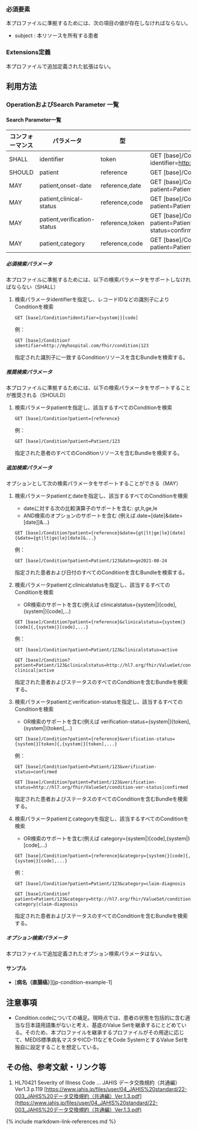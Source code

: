 ### 必須要素

本プロファイルに準拠するためには、次の項目の値が存在しなければならない。

- subject : 本リソースを所有する患者

### Extensions定義

 本プロファイルで追加定義された拡張はない。

## 利用方法

### OperationおよびSearch Parameter 一覧

#### Search Parameter一覧

| コンフォーマンス    | パラメータ                   | 型         | 例                                                                                 |
| ---------------- | -------------------------- |  --------- | ---------------------------------------------------------------------------------- |
| SHALL            | identifier                 | token      | GET [base]/Condition?identifier=http://myhospital.com/fhir/condition\|123 |
| SHOULD           | patient                    | reference  | GET [base]/Condition?patient=Patient/123                                        |
| MAY              | patient,onset-date         | reference,date | GET [base]/Condition?patient=Patient/123&onset-date=ge2021-08-24             |
| MAY              | patient,clinical-status     | reference,code | GET [base]/Condition?patient=Patient/123&clinical-status=active              |
| MAY              | patient,verification-status | reference,token | GET [base]/Condition?patient=Patient/123&verification-status=confirmed       |
| MAY              | patient,category           | reference,code | GET [base]/Condition??patient=Patient/123&category=food                  |

##### 必須検索パラメータ

本プロファイルに準拠するためには、以下の検索パラメータをサポートしなければならない（SHALL）

1. 検索パラメータidentifierを指定し、レコードIDなどの識別子によりConditionを検索

   ```
   GET [base]/Condition?identifier={system|}[code]
   ```
   例：
   ```
   GET [base]/Condition?identifier=http://myhospital.com/fhir/condition|123
   ```
   
   指定された識別子に一致するConditionリソースを含むBundleを検索する。

##### 推奨検索パラメータ

本プロファイルに準拠するためには、以下の検索パラメータをサポートすることが推奨される（SHOULD）

1. 検索パラメータpatientを指定し、該当するすべてのConditionを検索

   ```
   GET [base]/Condition?patient={reference}
   ```
   例：
   ```
   GET [base]/Condition?patient=Patient/123
   ```
   
   指定された患者のすべてのConditionリソースを含むBundleを検索する。

##### 追加検索パラメータ

オプションとして次の検索パラメータをサポートすることができる（MAY）

1. 検索パラメータpatientとdateを指定し、該当するすべてのConditionを検索

      * dateに対する次の比較演算子のサポートを含む: gt,lt,ge,le
      * AND検索のオプションのサポートを含む (例えば.date=[date]&date=[date]]&...)
      
      ```
      GET [base]/Condition?patient={reference}&date={gt|lt|ge|le}[date]{&date={gt|lt|ge|le}[date]&...}
      ```
      例：
      ```
      GET [base]/Condition?patient=Patient/123&date=ge2021-08-24
      ```
   
      指定された患者および日付のすべてのConditionを含むBundleを検索する。

2. 検索パラメータpatientとclinicalstatusを指定し、該当するすべてのConditionを検索

      * OR検索のサポートを含む(例えば clinicalstatus={system\|}[code],{system\|}[code],...)
      
      ```
      GET [base]/Condition?patient={reference}&clinicalstatus={system|}[code]{,{system|}[code],...}
      ```
      例：
      ```
      GET [base]/Condition?patient=Patient/123&clinicalstatus=active
      ```
      ```
      GET [base]/Condition?patient=Patient/123&clinicalstatus=http://hl7.org/fhir/ValueSet/condition-clinical|active
      ```
   
      指定された患者およびステータスのすべてのConditionを含むBundleを検索する。

3. 検索パラメータpatientとverification-statusを指定し、該当するすべてのConditionを検索

      * OR検索のサポートを含む(例えば verification-status={system\|}[token],{system\|}[token],...)
      
      ```
      GET [base]/Condition?patient={reference}&verification-status={system|}[token]{,{system|}[token],...}
      ```
      例：
      ```
      GET [base]/Condition?patient=Patient/123&verification-status=confirmed
      ```
      ```
      GET [base]/Condition?patient=Patient/123&verification-status=http://hl7.org/fhir/ValueSet/condition-ver-status|confirmed
      ```
   
      指定された患者およびステータスのすべてのConditionを含むBundleを検索する。

4. 検索パラメータpatientとcategoryを指定し、該当するすべてのConditionを検索

      * OR検索のサポートを含む(例えば category={system\|}[code],{system\|}[code],...)

      ```
      GET [base]/Condition?patient={reference}&category={system|}[code]{,{system|}[code],...}
      ```  
      例：
      ```
      GET [base]/Condition?patient=Patient/123&category=claim-diagnosis
      ``` 
      ```
      GET [base]/Condition?patient=Patient/123&category=http://hl7.org/fhir/ValueSet/condition-category|claim-diagnosis
      ``` 

      指定された患者およびステータスのすべてのConditionを含むBundleを検索する。

##### オプション検索パラメータ 

 本プロファイルで追加定義されたオプション検索パラメータはない。

#### サンプル

* [**病名（直腸癌）**][jp-condition-example-1]

## 注意事項

- Condition.codeについての補足。現時点では、患者の状態を包括的に含む適当な日本語用語集がないと考え、基底のValue Setを継承するにとどめている。そのため、本プロファイルを継承するプロファイルがその用途に応じて、MEDIS標準病名マスタやICD-11などをCode SystemとするValue Setを独自に設定することを想定している。

## その他、参考文献・リンク等

1. HL70421 Severity of Illness Code ... JAHIS データ交換規約（共通編）Ver1.3 p.119 [https://www.jahis.jp/files/user/04_JAHIS%20standard/22-003_JAHIS%20データ交換規約（共通編）Ver.1.3.pdf](https://www.jahis.jp/files/user/04_JAHIS%20standard/22-003_JAHIS%20データ交換規約（共通編）Ver.1.3.pdf)

{% include markdown-link-references.md %}